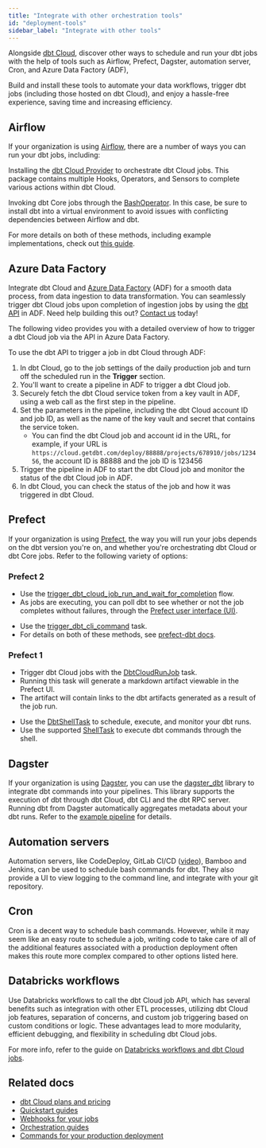 ```yaml
---
title: "Integrate with other orchestration tools"
id: "deployment-tools"
sidebar_label: "Integrate with other tools"
---
```


Alongside [dbt Cloud](/docs/deploy/jobs), discover other ways to schedule and run your dbt jobs with the help of tools such as Airflow, Prefect, Dagster, automation server, Cron, and Azure Data Factory (ADF), 

Build and install these tools to automate your data workflows, trigger dbt jobs (including those hosted on dbt Cloud), and enjoy a hassle-free experience, saving time and increasing efficiency.

## Airflow

If your organization is using [Airflow](https://airflow.apache.org/), there are a number of ways you can run your dbt jobs, including:

<Tabs>

<TabItem value="airflowcloud" label="dbt Cloud">

Installing the [dbt Cloud Provider](https://airflow.apache.org/docs/apache-airflow-providers-dbt-cloud/stable/index.html) to orchestrate dbt Cloud jobs. This package contains multiple Hooks, Operators, and Sensors to complete various actions within dbt Cloud.

<Lightbox src="/img/docs/running-a-dbt-project/airflow_dbt_connector.png" title="Airflow DAG using DbtCloudRunJobOperator"/>
<Lightbox src="/img/docs/running-a-dbt-project/dbt_cloud_airflow_trigger.png" title="dbt Cloud job triggered by Airflow"/>

</TabItem>

<TabItem value="airflowcore" label="dbt Core">

Invoking dbt Core jobs through the [BashOperator](https://registry.astronomer.io/providers/apache-airflow/modules/bashoperator). In this case, be sure to install dbt into a virtual environment to avoid issues with conflicting dependencies between Airflow and dbt.

</TabItem>
</Tabs>

For more details on both of these methods, including example implementations, check out [this guide](https://docs.astronomer.io/learn/airflow-dbt-cloud).

## Azure Data Factory

Integrate dbt Cloud and [Azure Data Factory](https://learn.microsoft.com/en-us/azure/data-factory/) (ADF) for a smooth data process, from data ingestion to data transformation. You can seamlessly trigger dbt Cloud jobs upon completion of ingestion jobs by using the [dbt API](/docs/dbt-cloud-apis/overview) in ADF. Need help building this out? [Contact us](https://www.getdbt.com/contact/) today!


The following video provides you with a detailed overview of how to trigger a dbt Cloud job via the API in Azure Data Factory.

<LoomVideo id="8dcc1d22a0bf43a1b89ecc6f6b6d0b18" /> 


To use the dbt API to trigger a job in dbt Cloud through ADF:

1. In dbt Cloud, go to the job settings of the daily production job and turn off the scheduled run in the **Trigger** section.
2. You'll want to create a pipeline in ADF to trigger a dbt Cloud job.
3. Securely fetch the dbt Cloud service token from a key vault in ADF, using a web call as the first step in the pipeline.
4. Set the parameters in the pipeline, including the dbt Cloud account ID and  job ID, as well as the name of the key vault and secret that contains the service token. 
    * You can find the dbt Cloud job and account id in the URL, for example, if your URL is `https://cloud.getdbt.com/deploy/88888/projects/678910/jobs/123456`, the account ID is 88888 and the job ID is 123456
5. Trigger the pipeline in ADF to start the dbt Cloud job and monitor the status of the dbt Cloud job in ADF.
6. In dbt Cloud, you can check the status of the job and how it was triggered in dbt Cloud.


## Prefect

If your organization is using [Prefect](https://www.prefect.io/), the way you will run your jobs depends on the dbt version you're on, and whether you're orchestrating dbt Cloud or dbt Core jobs. Refer to the following variety of options:

<Lightbox src="/img/docs/running-a-dbt-project/prefect_dag_dbt_cloud.jpg" width="75%" title="Prefect DAG using a dbt Cloud job run flow"/> 


### Prefect 2

<Tabs>

<TabItem value="prefect2cloud" label="dbt Cloud">

- Use the [trigger_dbt_cloud_job_run_and_wait_for_completion](https://prefecthq.github.io/prefect-dbt/cloud/jobs/#prefect_dbt.cloud.jobs.trigger_dbt_cloud_job_run_and_wait_for_completion) flow. 
- As jobs are executing, you can poll dbt to see whether or not the job completes without failures, through the [Prefect user interface (UI)](https://docs.prefect.io/ui/overview/).


<Lightbox src="/img/docs/running-a-dbt-project/dbt_cloud_job_prefect.jpg" title="dbt Cloud job triggered by Prefect"/> 

</TabItem>

<TabItem value="prefect2core" label="dbt Core">

- Use the [trigger_dbt_cli_command](https://prefecthq.github.io/prefect-dbt/cli/commands/#prefect_dbt.cli.commands.trigger_dbt_cli_command) task. 
- For details on both of these methods, see [prefect-dbt docs](https://prefecthq.github.io/prefect-dbt/).

</TabItem>
</Tabs>


### Prefect 1

<Tabs>

<TabItem value="prefect1cloud" label="dbt Cloud">

- Trigger dbt Cloud jobs with the [DbtCloudRunJob](https://docs.prefect.io/api/latest/tasks/dbt.html#dbtcloudrunjob) task. 
- Running this task will generate a markdown artifact viewable in the Prefect UI. 
- The artifact will contain links to the dbt artifacts generated as a result of the job run.

</TabItem>

<TabItem value="prefect1core" label="dbt Core">

- Use the [DbtShellTask](https://docs.prefect.io/api/latest/tasks/dbt.html#dbtshelltask) to schedule, execute, and monitor your dbt runs. 
- Use the supported [ShellTask](https://docs.prefect.io/api/latest/tasks/shell.html#shelltask) to execute dbt commands through the shell.


</TabItem>
</Tabs>


## Dagster

If your organization is using [Dagster](https://dagster.io/), you can use the [dagster_dbt](https://docs.dagster.io/_apidocs/libraries/dagster-dbt) library to integrate dbt commands into your pipelines. This library supports the execution of dbt through dbt Cloud, dbt CLI and the dbt RPC server. Running dbt from Dagster automatically aggregates metadata about your dbt runs. Refer to the [example pipeline](https://dagster.io/blog/dagster-dbt) for details.

## Automation servers

Automation servers, like CodeDeploy, GitLab CI/CD ([video](https://youtu.be/-XBIIY2pFpc?t=1301)), Bamboo and Jenkins, can be used to schedule bash commands for dbt. They also provide a UI to view logging to the command line, and integrate with your git repository.

## Cron

Cron is a decent way to schedule bash commands. However, while it may seem like an easy route to schedule a job, writing code to take care of all of the additional features associated with a production deployment often makes this route more complex compared to other options listed here.

## Databricks workflows 

Use Databricks workflows to call the dbt Cloud job API, which has several benefits such as integration with other ETL processes, utilizing dbt Cloud job features, separation of concerns, and custom job triggering based on custom conditions or logic. These advantages lead to more modularity, efficient debugging, and flexibility in scheduling dbt Cloud jobs.

For more info, refer to the guide on [Databricks workflows and dbt Cloud jobs](/guides/orchestration/how-to-use-databricks-workflows-to-run-dbt-cloud-jobs).



## Related docs

- [dbt Cloud plans and pricing](https://www.getdbt.com/pricing/)
- [Quickstart guides](/quickstarts)
- [Webhooks for your jobs](/docs/deploy/webhooks)
- [Orchestration guides](https://docs.getdbt.com/guides/orchestration)
- [Commands for your production deployment](https://discourse.getdbt.com/t/what-are-the-dbt-commands-you-run-in-your-production-deployment-of-dbt/366)
